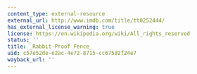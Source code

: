 ```yaml
---
content_type: external-resource
external_url: http://www.imdb.com/title/tt0252444/
has_external_license_warning: true
license: https://en.wikipedia.org/wiki/All_rights_reserved
status: ''
title: _Rabbit-Proof Fence_
uid: c57e52de-e2ac-4e72-8715-cc67582f24e7
wayback_url: ''
---
```

